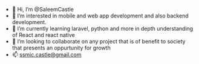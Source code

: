 - 👋 Hi, I’m @SaleemCastle
- 👀 I’m interested in mobile and web app development and also backend development.
- 🌱 I’m currently learning laravel, python and more in depth understanding of React and react native
- 💞️ I’m looking to collaborate on any project that is of benefit to society that presents an oppurtunity for growth 
- 📫 ssmic.castle@gmail.com

<!---
SaleemCastle/SaleemCastle is a ✨ special ✨ repository because its `README.md` (this file) appears on your GitHub profile.
You can click the Preview link to take a look at your changes.
--->
